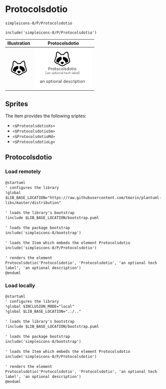 # Protocolsdotio


```text
simpleicons-8/P/Protocolsdotio
```

```text
include('simpleicons-8/P/Protocolsdotio')
```



| Illustration | Protocolsdotio |
| :---: | :---: |
| ![illustration for Illustration](../../simpleicons-8/P/Protocolsdotio.png) | ![illustration for Protocolsdotio](../../simpleicons-8/P/Protocolsdotio.Local.png) |



## Sprites
The item provides the following sriptes:

- `<$ProtocolsdotioXs>`
- `<$ProtocolsdotioSm>`
- `<$ProtocolsdotioMd>`
- `<$ProtocolsdotioLg>`





## Protocolsdotio

### Load remotely
```plantuml
@startuml
' configures the library
!global $LIB_BASE_LOCATION="https://raw.githubusercontent.com/tmorin/plantuml-libs/master/distribution"

' loads the library's bootstrap
!include $LIB_BASE_LOCATION/bootstrap.puml

' loads the package bootstrap
include('simpleicons-8/bootstrap')

' loads the Item which embeds the element Protocolsdotio
include('simpleicons-8/P/Protocolsdotio')

' renders the element
Protocolsdotio('Protocolsdotio', 'Protocolsdotio', 'an optional tech label', 'an optional description')
@enduml
```

### Load locally
```plantuml
@startuml
' configures the library
!global $INCLUSION_MODE="local"
!global $LIB_BASE_LOCATION="../.."

' loads the library's bootstrap
!include $LIB_BASE_LOCATION/bootstrap.puml

' loads the package bootstrap
include('simpleicons-8/bootstrap')

' loads the Item which embeds the element Protocolsdotio
include('simpleicons-8/P/Protocolsdotio')

' renders the element
Protocolsdotio('Protocolsdotio', 'Protocolsdotio', 'an optional tech label', 'an optional description')
@enduml
```

